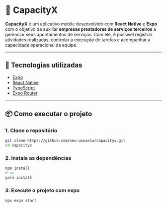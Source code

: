 # 📱 CapacityX

**CapacityX** é um aplicativo mobile desenvolvido com **React Native** e **Expo** com o objetivo de auxiliar **empresas prestadoras de serviços terceiros** a gerenciar seus apontamentos de serviços. Com ele, é possível registrar atividades realizadas, controlar a execução de tarefas e acompanhar a capacidade operacional da equipe.

---

## 🚀 Tecnologias utilizadas

- [Expo](https://expo.dev/)
- [React Native](https://reactnative.dev/)
- [TypeScript](https://www.typescriptlang.org/)
- [Expo Router](https://expo.github.io/router/)

---

## 📦 Como executar o projeto

### 1. Clone o repositório

```bash
git clone https://github.com/seu-usuario/capacityx.git
cd capacityx
```

### 2. Instale as dependências

```bash
npm install
# ou
yarn install
```

### 3. Execute o projeto com expo

```bash
npx expo start
```